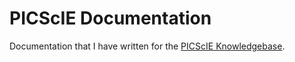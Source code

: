 # PICScIE Documentation

Documentation that I have written for the [PICScIE Knowledgebase](https://researchcomputing.princeton.edu/support/knowledge-base).
